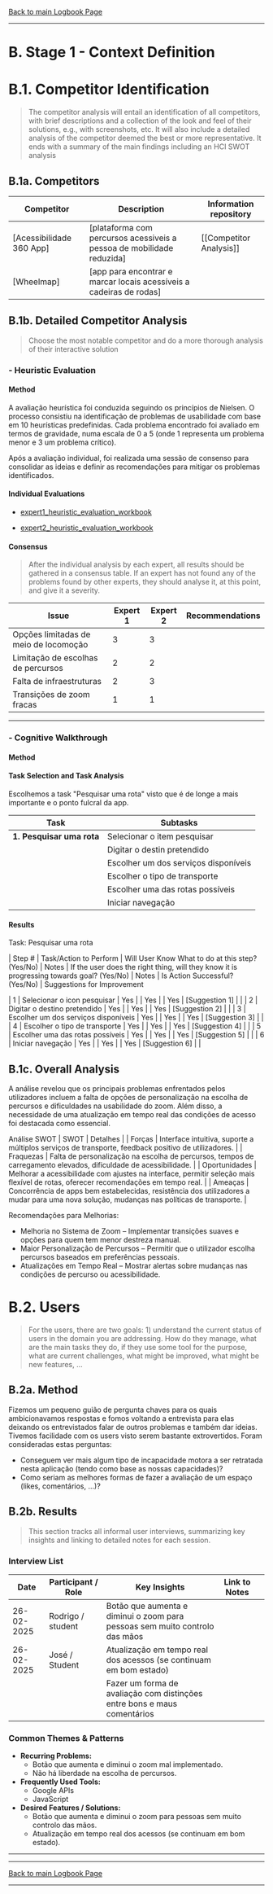 [Back to main Logbook Page](../hci_logbook.md)

---
# B. Stage 1 - Context Definition


# B.1. Competitor Identification
>	The competitor analysis will entail an identification of all competitors, with brief descriptions and a collection of the look and feel of their solutions, e.g., with screenshots, etc. It will also include a detailed analysis of the competitor deemed the best or more representative. It ends with a summary of the main findings including an HCI SWOT analysis



## B.1a. Competitors


| **Competitor**           | **Description**                                                       | Information repository              |
| ------------------------ | --------------------------------------------------------------------- | ----------------------------------- |
| [Acessibilidade 360 App] | [plataforma com percursos acessiveis a pessoa de mobilidade reduzida] | [[Competitor Analysis]]             |
| [Wheelmap]               | [app para encontrar e marcar locais acessíveis a cadeiras de rodas]   |                                     |




## B.1b. Detailed Competitor Analysis
>	Choose the most notable competitor and do a more thorough analysis of their interactive solution


### - Heuristic Evaluation

#### Method
A avaliação heurística foi conduzida seguindo os princípios de Nielsen. O processo consistiu na identificação de problemas de usabilidade com base em 10 heurísticas predefinidas. Cada problema encontrado foi avaliado em termos de gravidade, numa escala de 0 a 5 (onde 1 representa um problema menor e 3 um problema crítico).

Após a avaliação individual, foi realizada uma sessão de consenso para consolidar as ideias e definir as recomendações para mitigar os problemas identificados.


#### Individual Evaluations
<!-- For the individual heuristic evaluations by each member of the group, you can use the templates below, grouping problems by heuristic OR each evaluator can have a table listing all the detected problems with the number of the violated heuristics on the second column. Whichever your choice, you should have a list of problems, the severity, and a recommendation to mitigate it -->



- [expert1_heuristic_evaluation_workbook](heuristic_evaluations/expert1_heuristic_evaluation_workbook.md)

- [expert2_heuristic_evaluation_workbook](heuristic_evaluations/expert2_heuristic_evaluation_workbook.md)


#### Consensus

>	After the individual analysis by each expert, all results should be gathered in a consensus table. If an expert has not found any of the problems found by other experts, they should analyse it, at this point, and give it a severity.

| **Issue**                             | **Expert 1** | **Expert 2** | Recommendations                             |
| ------------------------------------- | ------------ | ------------ | ------------------------------------------- |
| Opções limitadas de meio de locomoção | 3            | 3            | 										    |
| Limitação de escolhas de percursos    | 2            | 2            |                                             |
| Falta de infraestruturas              | 2            | 3            |                                             |
| Transições de zoom fracas             | 1            | 1            |                                             |


---
### - Cognitive Walkthrough

#### Method


#### Task Selection and Task Analysis

Escolhemos a task "Pesquisar uma rota" visto que é de longe a mais importante e o ponto fulcral da app.


| Task                        | Subtasks                               |
| --------------------------- | -------------------------------------- |
| **1. Pesquisar uma rota**   | Selecionar o item pesquisar            |
|                             | Digitar o destin pretendido            |
|                             | Escolher um dos serviços disponíveis   |
|                             | Escolher o tipo de transporte          |
|                             | Escolher uma das rotas possíveis       |
|                             | Iniciar navegação                      |


#### Results

Task: Pesquisar uma rota

| Step # | Task/Action to Perform | Will User Know What to do at this step? (Yes/No) | Notes | If the user does the right thing, will they know it is progressing towards goal? (Yes/No) | Notes | Is Action Successful? (Yes/No) | Suggestions for Improvement

| 1      | Selecionar o icon pesquisar  		| Yes |       	| Yes |      	| Yes | [Suggestion 1]              |     |
| 2      | Digitar o destino pretendido 		| Yes |       	| Yes |			| Yes | [Suggestion 2]              |     |
| 3      | Escolher um dos serviços disponíveis | Yes |     	| Yes | 		| Yes | [Suggestion 3]              |     |
| 4    	 | Escolher o tipo de transporte        | Yes |         | Yes |			| Yes | [Suggestion 4]              |     |
| 5    	 | Escolher uma das rotas possíveis     | Yes |         | Yes |			| Yes | [Suggestion 5]              |     |
| 6    	 | Iniciar navegação        			| Yes |         | Yes |			| Yes | [Suggestion 6]              |     |

## B.1c. Overall Analysis

A análise revelou que os principais problemas enfrentados pelos utilizadores incluem a falta de opções de personalização na escolha de percursos e dificuldades na usabilidade do zoom. Além disso, a necessidade de uma atualização em tempo real das condições de acesso foi destacada como essencial.

Análise SWOT
| SWOT 			| Detalhes 																																		|
| Forças 		| Interface intuitiva, suporte a múltiplos serviços de transporte, feedback positivo de utilizadores. 											|
| Fraquezas		| Falta de personalização na escolha de percursos, tempos de carregamento elevados, dificuldade de acessibilidade. 								|
| Oportunidades | Melhorar a acessibilidade com ajustes na interface, permitir seleção mais flexível de rotas, oferecer recomendações em tempo real. 			|
| Ameaças 		| Concorrência de apps bem estabelecidas, resistência dos utilizadores a mudar para uma nova solução, mudanças nas políticas de transporte.  	|

Recomendações para Melhorias:

- Melhoria no Sistema de Zoom – Implementar transições suaves e opções para quem tem menor destreza manual.
- Maior Personalização de Percursos – Permitir que o utilizador escolha percursos baseados em preferências pessoais.
- Atualizações em Tempo Real – Mostrar alertas sobre mudanças nas condições de percurso ou acessibilidade.


# B.2. Users
>	For the users, there are two goals: 1) understand the current status of users in the domain you are addressing. How do they manage, what are the main tasks they do, if they use some tool for the purpose, what are current challenges, what might be improved, what might be new features, ...


## B.2a. Method

Fizemos um pequeno guião de pergunta chaves para os quais ambicionavamos respostas e fomos voltando a entrevista para elas deixando os entrevistados falar de outros problemas e também dar ideias. Tivemos facilidade com os users visto serem bastante extrovertidos. Foram consideradas estas perguntas:
- Conseguem ver mais algum tipo de incapacidade motora a ser retratada nesta aplicação (tendo como base as nossas capacidades)?
- Como seriam as melhores formas de fazer a avaliação de um espaço (likes, comentários, ...)?

## B.2b. Results

>	This section tracks all informal user interviews, summarizing key insights and linking to detailed notes for each session. 

### Interview List 
| Date       | Participant / Role | Key Insights                                                                 | Link to Notes                |     |
| ---------- | ------------------ | ---------------------------------------------------------------------------- | ---------------------------- | --- |
| 26-02-2025 | Rodrigo / student  | Botão que aumenta e diminui o zoom para pessoas sem muito controlo das mãos  |                              |     |
| 26-02-2025 |  José / Student    | Atualização em tempo real dos acessos (se continuam em bom estado)           |                              |     |
|            |                    | Fazer um forma de avaliação com distinções entre bons e maus comentários     |                              |     |

### Common Themes & Patterns 

- **Recurring Problems:** 
	- Botão que aumenta e diminui o zoom mal implementado.
	- Não há liberdade na escolha de percursos.
- **Frequently Used Tools:** 
	- Google APIs
	- JavaScript
- **Desired Features / Solutions:** 
	- Botão que aumenta e diminui o zoom para pessoas sem muito controlo das mãos.
	- Atualização em tempo real dos acessos (se continuam em bom estado).
- --- 



---
[Back to main Logbook Page](../hci_logbook.md)

---
